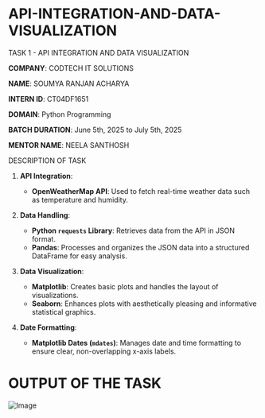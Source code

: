 # API-INTEGRATION-AND-DATA-VISUALIZATION

TASK 1 - API INTEGRATION AND DATA VISUALIZATION

**COMPANY**: CODTECH IT SOLUTIONS

**NAME**: SOUMYA RANJAN ACHARYA

**INTERN ID**: CT04DF1651

**DOMAIN**: Python Programming

**BATCH DURATION**: June 5th, 2025 to July 5th, 2025

**MENTOR NAME**: NEELA SANTHOSH

DESCRIPTION OF TASK

1. **API Integration**:
   - **OpenWeatherMap API**: Used to fetch real-time weather data such as temperature and humidity.

2. **Data Handling**:
   - **Python `requests` Library**: Retrieves data from the API in JSON format.
   - **Pandas**: Processes and organizes the JSON data into a structured DataFrame for easy analysis.

3. **Data Visualization**:
   - **Matplotlib**: Creates basic plots and handles the layout of visualizations.
   - **Seaborn**: Enhances plots with aesthetically pleasing and informative statistical graphics.

4. **Date Formatting**:
   - **Matplotlib Dates (`mdates`)**: Manages date and time formatting to ensure clear, non-overlapping x-axis labels.

# OUTPUT OF THE TASK 
![Image](https://github.com/user-attachments/assets/f7593b25-48f4-44b1-a499-cec4bd06d8fa)




